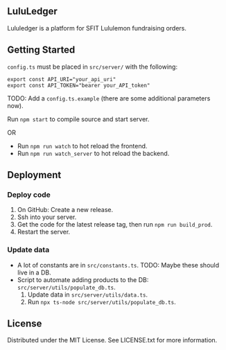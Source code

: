 ## LuluLedger

Lululedger is a platform for SFIT Lululemon fundraising orders.

## Getting Started

`config.ts` must be placed in `src/server/` with the following:

```
export const API_URI="your_api_uri"
export const API_TOKEN="bearer your_API_token"
```

TODO: Add a `config.ts.example` (there are some additional parameters now).

Run `npm start` to compile source and start server.

OR
- Run `npm run watch` to hot reload the frontend.
- Run `npm run watch_server` to hot reload the backend.

## Deployment

### Deploy code

1. On GitHub: Create a new release.
2. Ssh into your server.
3. Get the code for the latest release tag, then run `npm run build_prod`.
4. Restart the server.

### Update data

- A lot of constants are in `src/constants.ts`. TODO: Maybe these should live in a DB.
- Script to automate adding products to the DB: `src/server/utils/populate_db.ts`.
  1. Update data in `src/server/utils/data.ts`.
  2. Run `npx ts-node src/server/utils/populate_db.ts`.

## License

Distributed under the MIT License. See LICENSE.txt for more information.
